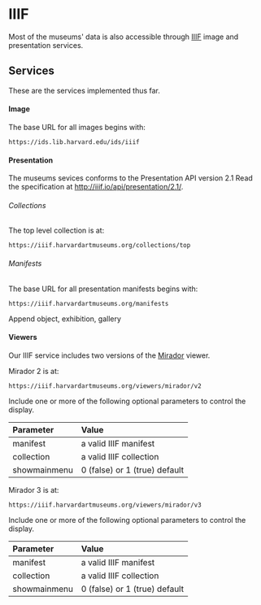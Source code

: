 # IIIF

Most of the museums' data is also accessible through [IIIF](http://iiif.io) image and presentation services.   

## Services

These are the services implemented thus far.

#### Image

The base URL for all images begins with:

```shell
https://ids.lib.harvard.edu/ids/iiif
```

#### Presentation

The museums sevices conforms to the Presentation API version 2.1 Read the specification at http://iiif.io/api/presentation/2.1/. 

###### Collections

The top level collection is at:

```
https://iiif.harvardartmuseums.org/collections/top
```

###### Manifests

The base URL for all presentation manifests begins with:

```
https://iiif.harvardartmuseums.org/manifests
```

Append object, exhibition, gallery

#### Viewers

Our IIIF service includes two versions of the [Mirador](https://projectmirador.org/) viewer.

Mirador 2 is at:

```
https://iiif.harvardartmuseums.org/viewers/mirador/v2
```

Include one or more of the following optional parameters to control the display.

| Parameter | Value |
| :--------- | :----- |
| manifest | a valid IIIF manifest |
| collection | a valid IIIF collection |
| showmainmenu | 0 (false) or 1 (true) default |

Mirador 3 is at:

```
https://iiif.harvardartmuseums.org/viewers/mirador/v3
```

Include one or more of the following optional parameters to control the display.

| Parameter | Value |
| :--------- | :----- |
| manifest | a valid IIIF manifest |
| collection | a valid IIIF collection |
| showmainmenu | 0 (false) or 1 (true) default |

